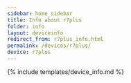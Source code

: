 ```yaml
---
sidebar: home_sidebar
title: Info about r7plus
folder: info
layout: deviceinfo
redirect_from: r7plus_info.html
permalink: /devices/r7plus/
device: r7plus
---
```

{% include templates/device_info.md %}
